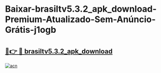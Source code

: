 # Baixar-brasiltv5.3.2_apk_download-Premium-Atualizado-Sem-Anúncio-Grátis-j1ogb

# <h2><a href="https://pzt7wk.esa.edu.pl?src=brasiltv5.3.2_apk_download&ref=j1ogb">🔗👉 🔴 brasiltv5.3.2_apk_download</a></h2>

[![acn](https://github.com/user-attachments/assets/0f9c940e-d8b0-45ae-aac7-cd30a18b3e1c)](https://pzt7wk.esa.edu.pl?src=brasiltv5.3.2_apk_download&ref=j1ogb)

